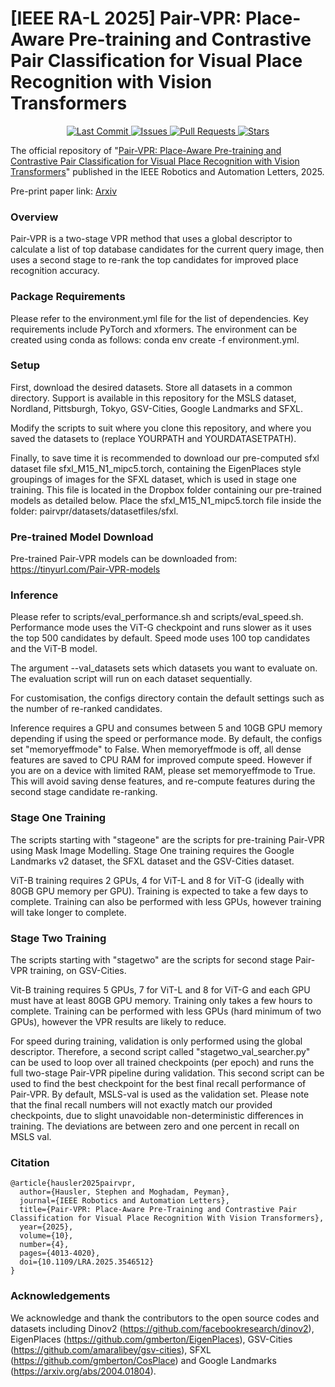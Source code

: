 # [IEEE RA-L 2025] Pair-VPR: Place-Aware Pre-training and Contrastive Pair Classification for Visual Place Recognition with Vision Transformers 

<!-- markdownlint-disable first-line-h1 -->
<!-- markdownlint-disable html -->
<!-- markdownlint-disable no-duplicate-header -->

<p align="center">
  <a href="https://github.com/csiro-robotics/Pair-VPR/commits/main">
    <img src="https://img.shields.io/github/last-commit/csiro-robotics/Pair-VPR" alt="Last Commit" />
  </a>
  <a href="https://github.com/csiro-robotics/Pair-VPR/issues">
    <img src="https://img.shields.io/github/issues/csiro-robotics/Pair-VPR" alt="Issues" />
  </a>
  <a href="https://github.com/csiro-robotics/Pair-VPR/pulls">
    <img src="https://img.shields.io/github/issues-pr/csiro-robotics/Pair-VPR" alt="Pull Requests" />
  </a>
  <a href="https://github.com/csiro-robotics/Pair-VPR/stargazers">
    <img src="https://img.shields.io/github/stars/csiro-robotics/Pair-VPR?style=social" alt="Stars" />
  </a>
</p>

The official repository of "[Pair-VPR: Place-Aware Pre-training and Contrastive Pair Classification for Visual Place Recognition with Vision Transformers](https://ieeexplore.ieee.org/document/10906598)" published in the IEEE Robotics and Automation Letters, 2025. 

Pre-print paper link: [Arxiv](https://arxiv.org/abs/2410.06614)



### Overview

Pair-VPR is a two-stage VPR method that uses a global descriptor to calculate a list of top database candidates for the current query image, then uses a second stage to re-rank the top candidates for improved place recognition accuracy. 

### Package Requirements

Please refer to the environment.yml file for the list of dependencies. Key requirements include PyTorch and xformers. The environment can be created using conda as follows: conda env create -f environment.yml.

### Setup

First, download the desired datasets. Store all datasets in a common directory. Support is available in this repository for the MSLS dataset, Nordland, Pittsburgh, Tokyo, GSV-Cities, Google Landmarks and SFXL.

Modify the scripts to suit where you clone this repository, and where you saved the datasets to (replace YOURPATH and YOURDATASETPATH).

Finally, to save time it is recommended to download our pre-computed sfxl dataset file sfxl_M15_N1_mipc5.torch, containing the EigenPlaces style groupings of images for the SFXL dataset, which is used in stage one training. This file is located in the Dropbox folder containing our pre-trained models as detailed below. Place the sfxl_M15_N1_mipc5.torch file inside the folder: pairvpr/datasets/datasetfiles/sfxl.

### Pre-trained Model Download

Pre-trained Pair-VPR models can be downloaded from: https://tinyurl.com/Pair-VPR-models

### Inference

Please refer to scripts/eval_performance.sh and scripts/eval_speed.sh. Performance mode uses the ViT-G checkpoint and runs slower as it uses the top 500 candidates by default. Speed mode uses 100 top candidates and the ViT-B model.

The argument --val_datasets sets which datasets you want to evaluate on. The evaluation script will run on each dataset sequentially.

For customisation, the configs directory contain the default settings such as the number of re-ranked candidates.

Inference requires a GPU and consumes between 5 and 10GB GPU memory depending if using the speed or performance mode. By default, the configs set "memoryeffmode" to False. When memoryeffmode is off, all dense features are saved to CPU RAM for improved compute speed. However if you are on a device with limited RAM, please set memoryeffmode to True. This will avoid saving dense features, and re-compute features during the second stage candidate re-ranking.

### Stage One Training

The scripts starting with "stageone" are the scripts for pre-training Pair-VPR using Mask Image Modelling. Stage One training requires the Google Landmarks v2 dataset, the SFXL dataset and the GSV-Cities dataset. 

ViT-B training requires 2 GPUs, 4 for ViT-L and 8 for ViT-G (ideally with 80GB GPU memory per GPU). Training is expected to take a few days to complete. Training can also be performed with less GPUs, however training will take longer to complete.

### Stage Two Training

The scripts starting with "stagetwo" are the scripts for second stage Pair-VPR training, on GSV-Cities.

Vit-B training requires 5 GPUs, 7 for ViT-L and 8 for ViT-G and each GPU must have at least 80GB GPU memory. Training only takes a few hours to complete. Training can be performed with less GPUs (hard minimum of two GPUs), however the VPR results are likely to reduce.

For speed during training, validation is only performed using the global descriptor. Therefore, a second script called "stagetwo_val_searcher.py" can be used to loop over all trained checkpoints (per epoch) and runs the full two-stage Pair-VPR pipeline during validation. This second script can be used to find the best checkpoint for the best final recall performance of Pair-VPR. By default, MSLS-val is used as the validation set. Please note that the final recall numbers will not exactly match our provided checkpoints, due to slight unavoidable non-deterministic differences in training. The deviations are between zero and one percent in recall on MSLS val.

### Citation

```
@article{hausler2025pairvpr,
  author={Hausler, Stephen and Moghadam, Peyman},
  journal={IEEE Robotics and Automation Letters}, 
  title={Pair-VPR: Place-Aware Pre-Training and Contrastive Pair Classification for Visual Place Recognition With Vision Transformers}, 
  year={2025},
  volume={10},
  number={4},
  pages={4013-4020},
  doi={10.1109/LRA.2025.3546512}
}
```

### Acknowledgements

We acknowledge and thank the contributors to the open source codes and datasets including Dinov2 (https://github.com/facebookresearch/dinov2), EigenPlaces (https://github.com/gmberton/EigenPlaces), GSV-Cities (https://github.com/amaralibey/gsv-cities), SFXL (https://github.com/gmberton/CosPlace) and Google Landmarks (https://arxiv.org/abs/2004.01804).
